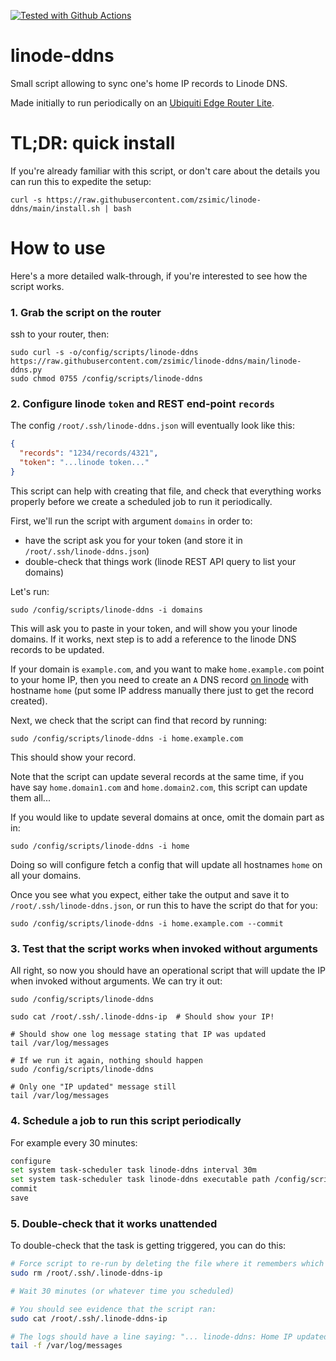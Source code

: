 [![Tested with Github Actions](https://github.com/zsimic/linode-ddns/workflows/Tests/badge.svg)](https://github.com/zsimic/linode-ddns/actions)

# linode-ddns

Small script allowing to sync one's home IP records to Linode DNS.

Made initially to run periodically on an [Ubiquiti Edge Router Lite](https://www.ui.com/edgemax/edgerouter-lite/).

# TL;DR: quick install

If you're already familiar with this script, or don't care about the details
you can run this to expedite the setup:

```
curl -s https://raw.githubusercontent.com/zsimic/linode-ddns/main/install.sh | bash
```

# How to use

Here's a more detailed walk-through, if you're interested to see how the script works.

### 1. Grab the script on the router

ssh to your router, then:

```
sudo curl -s -o/config/scripts/linode-ddns https://raw.githubusercontent.com/zsimic/linode-ddns/main/linode-ddns.py
sudo chmod 0755 /config/scripts/linode-ddns
```

### 2. Configure linode `token` and REST end-point `records`

The config `/root/.ssh/linode-ddns.json` will eventually look like this:

```json
{
  "records": "1234/records/4321",
  "token": "...linode token..."
}
```

This script can help with creating that file, and check that everything works properly
before we create a scheduled job to run it periodically.

First, we'll run the script with argument `domains` in order to:

- have the script ask you for your token (and store it in `/root/.ssh/linode-ddns.json`)
- double-check that things work (linode REST API query to list your domains)

Let's run:

```
sudo /config/scripts/linode-ddns -i domains
```

This will ask you to paste in your token, and will show you your linode domains.
If it works, next step is to add a reference to the linode DNS records to be updated.

If your domain is `example.com`, and you want to make `home.example.com` point to your home IP,
then you need to create an `A` DNS record [on linode](https://cloud.linode.com/domains) 
with hostname `home` (put some IP address manually there just to get the record created).

Next, we check that the script can find that record by running:

```
sudo /config/scripts/linode-ddns -i home.example.com
```

This should show your record.

Note that the script can update several records at the same time, if you have say
`home.domain1.com` and `home.domain2.com`, this script can update them all...

If you would like to update several domains at once, omit the domain part as in: 

```
sudo /config/scripts/linode-ddns -i home
```

Doing so will configure fetch a config that will update all hostnames `home` on all your domains.

Once you see what you expect, either take the output and save it to `/root/.ssh/linode-ddns.json`,
or run this to have the script do that for you:

```
sudo /config/scripts/linode-ddns -i home.example.com --commit
```

### 3. Test that the script works when invoked without arguments

All right, so now you should have an operational script that will update the IP when invoked without arguments.
We can try it out:

```
sudo /config/scripts/linode-ddns

sudo cat /root/.ssh/.linode-ddns-ip  # Should show your IP!

# Should show one log message stating that IP was updated
tail /var/log/messages

# If we run it again, nothing should happen
sudo /config/scripts/linode-ddns

# Only one "IP updated" message still
tail /var/log/messages
```

### 4. Schedule a job to run this script periodically

For example every 30 minutes:

```bash
configure
set system task-scheduler task linode-ddns interval 30m
set system task-scheduler task linode-ddns executable path /config/scripts/linode-ddns
commit
save
```


### 5. Double-check that it works unattended

To double-check that the task is getting triggered, you can do this:

```bash
# Force script to re-run by deleting the file where it remembers which IP it last saw
sudo rm /root/.ssh/.linode-ddns-ip

# Wait 30 minutes (or whatever time you scheduled)

# You should see evidence that the script ran:
sudo cat /root/.ssh/.linode-ddns-ip

# The logs should have a line saying: "... linode-ddns: Home IP updated to ..."
tail -f /var/log/messages
```
